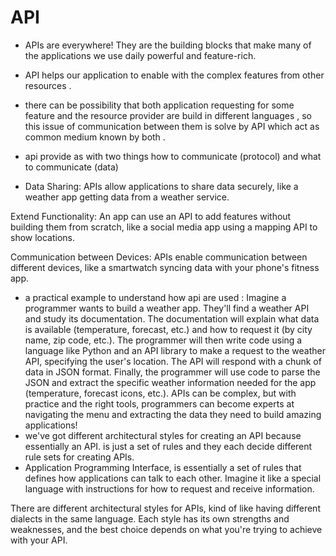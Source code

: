 # API 
* APIs are everywhere!  They are the building blocks that make many of the applications we use daily powerful and feature-rich.

* API helps our application to enable with the complex features from other resources .
* there can be possibility that both application requesting for some feature and the resource provider are build in different languages , so this issue of communication between them is solve by API which act as common medium known by both .
* api provide as with two things how to communicate (protocol) and what to communicate (data)
* Data Sharing:  APIs allow applications to share data securely, like a weather app getting data from a weather service.

Extend Functionality:  An app can use an API to add features without building them from scratch, like a social media app using a mapping API to show locations.

Communication between Devices:  APIs enable communication between different devices, like a smartwatch syncing data with your phone's fitness app.

* a practical example to understand how api are used :
Imagine a programmer wants to build a weather app. They'll find a weather API and study its documentation.  The documentation will explain what data is available (temperature, forecast, etc.) and how to request it (by city name, zip code, etc.).
The programmer will then write code using a language like Python and an API library to make a request to the weather API, specifying the user's location.  The API will respond with a chunk of data in JSON format. Finally, the programmer will use code to parse the JSON and extract the specific weather information needed for the app (temperature, forecast icons, etc.).
APIs can be complex, but with practice and the right tools, programmers can become experts at navigating the menu and extracting the data they need to build amazing applications!
* we've got different architectural styles for creating an API because essentially an API.
is just a set of rules and they each decide different rule sets for creating APIs.
* Application Programming Interface, is essentially a set of rules that defines how applications can talk to each other.  Imagine it like a special language with instructions for how to request and receive information.

There are different architectural styles for APIs, kind of like having different dialects in the same language. Each style has its own strengths and weaknesses, and the best choice depends on what you're trying to achieve with your API.